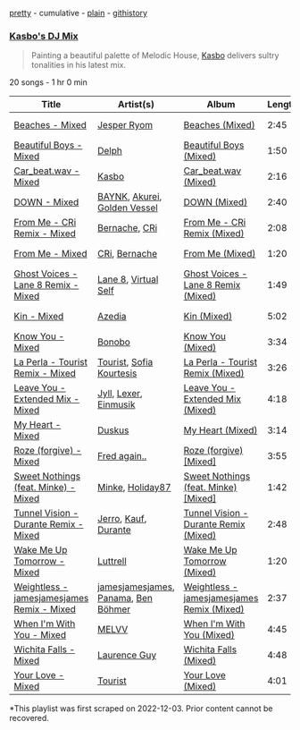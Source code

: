 [pretty](/playlists/pretty/37i9dQZF1DX02ZZgizQgwX.md) - cumulative - [plain](/playlists/plain/37i9dQZF1DX02ZZgizQgwX) - [githistory](https://github.githistory.xyz/mackorone/spotify-playlist-archive/blob/main/playlists/plain/37i9dQZF1DX02ZZgizQgwX)

### [Kasbo's DJ Mix](https://open.spotify.com/playlist/37i9dQZF1DX02ZZgizQgwX)

> Painting a beautiful palette of Melodic House, <a href="spotify:artist:1ikID9RZZMvkuBGDWrqajq">Kasbo</a> delivers sultry tonalities in his latest mix.

20 songs - 1 hr 0 min

| Title | Artist(s) | Album | Length | Added | Removed |
|---|---|---|---|---|---|
| [Beaches \- Mixed](https://open.spotify.com/track/0NXH7CQnNVGriN1oF4PYMq) | [Jesper Ryom](https://open.spotify.com/artist/6QAXPFWafsrhltnhogrQ1P) | [Beaches \(Mixed\)](https://open.spotify.com/album/6cq2cHSswdz0MXX5EWykyU) | 2:45 | 2022-11-30 |  |
| [Beautiful Boys \- Mixed](https://open.spotify.com/track/0FGM4D7OkjnHhp6njlUZ4k) | [Delph](https://open.spotify.com/artist/0Rs8r7QtnfbfaAm2AQ3ugE) | [Beautiful Boys \(Mixed\)](https://open.spotify.com/album/1hFCBdUlsviBh6xoeuwbQX) | 1:50 | 2022-11-30 |  |
| [Car\_beat.wav \- Mixed](https://open.spotify.com/track/1IyVyIbj1AfPABuROz7RnU) | [Kasbo](https://open.spotify.com/artist/1ikID9RZZMvkuBGDWrqajq) | [Car\_beat.wav \(Mixed\)](https://open.spotify.com/album/2FAWAFTegtrVCEMz2HdLUc) | 2:16 | 2022-11-30 |  |
| [DOWN \- Mixed](https://open.spotify.com/track/087dohxBQg0cOwuyhEp3wY) | [BAYNK](https://open.spotify.com/artist/28yVvEvA2lT3K5RNIhV1Dj), [Akurei](https://open.spotify.com/artist/63H0n4HapCWFaX42LIfY37), [Golden Vessel](https://open.spotify.com/artist/6bJCrLZcvsBMzve04BmgwS) | [DOWN \(Mixed\)](https://open.spotify.com/album/231qzX5tCldW8GMg7FNCIC) | 2:40 | 2022-11-30 |  |
| [From Me \- CRi Remix \- Mixed](https://open.spotify.com/track/2wqUWOWTI9oD6PYnwKgUzN) | [Bernache](https://open.spotify.com/artist/3hK7zrlyCSC3oKnpVL6g5L), [CRi](https://open.spotify.com/artist/3NaMuUYTIGm6CC3YqTuTvi) | [From Me \- CRi Remix \(Mixed\)](https://open.spotify.com/album/5h2HllXinVFPaIGBpfsmcg) | 2:08 | 2022-11-30 |  |
| [From Me \- Mixed](https://open.spotify.com/track/7kRVGFyq8Z89KV0L3qWTee) | [CRi](https://open.spotify.com/artist/3NaMuUYTIGm6CC3YqTuTvi), [Bernache](https://open.spotify.com/artist/3hK7zrlyCSC3oKnpVL6g5L) | [From Me \(Mixed\)](https://open.spotify.com/album/6hI4YEKsgBHo0gCsAUddj8) | 1:20 | 2022-11-30 |  |
| [Ghost Voices \- Lane 8 Remix \- Mixed](https://open.spotify.com/track/6vOpBgK6qf3Iwx4Fff9uPA) | [Lane 8](https://open.spotify.com/artist/27gtK7m9vYwCyJ04zz0kIb), [Virtual Self](https://open.spotify.com/artist/0F52YLV7uWqaJfMMDgG737) | [Ghost Voices \- Lane 8 Remix \(Mixed\)](https://open.spotify.com/album/6FORs5V3pxhuy1nucyRzyC) | 1:49 | 2022-11-30 |  |
| [Kin \- Mixed](https://open.spotify.com/track/6xZYbjUsDJ6N5GZFeCN4qX) | [Azedia](https://open.spotify.com/artist/19YDv4gY8HMpdJgABGIVJn) | [Kin \(Mixed\)](https://open.spotify.com/album/3LbJBu1L1aPXShx5V6x1N6) | 5:02 | 2022-11-30 |  |
| [Know You \- Mixed](https://open.spotify.com/track/5yXZs7elsw9z9jC0ltpwb3) | [Bonobo](https://open.spotify.com/artist/0cmWgDlu9CwTgxPhf403hb) | [Know You \(Mixed\)](https://open.spotify.com/album/6wgnyZ9yyhqxZvQ0iHXptN) | 3:34 | 2022-11-30 |  |
| [La Perla \- Tourist Remix \- Mixed](https://open.spotify.com/track/7JiaWKVWDFXuGH0KIm9cEJ) | [Tourist](https://open.spotify.com/artist/2ABBMkcUeM9hdpimo86mo6), [Sofia Kourtesis](https://open.spotify.com/artist/7wXTWO45lqpUejDkike0Gf) | [La Perla \- Tourist Remix \(Mixed\)](https://open.spotify.com/album/2e3P4YLc6eZp09OMzHX2BU) | 3:26 | 2022-11-30 |  |
| [Leave You \- Extended Mix \- Mixed](https://open.spotify.com/track/2ChWRbxz8DYLL8tm2RrARD) | [Jyll](https://open.spotify.com/artist/255QhVPytbdcbgCbHJ5rNe), [Lexer](https://open.spotify.com/artist/2vDXLZ9mI3CdTPPIzFUKlY), [Einmusik](https://open.spotify.com/artist/1LXTXZjheh25pXMEUT9iC1) | [Leave You \- Extended Mix \(Mixed\)](https://open.spotify.com/album/2zABpzJW34znAo4FV3Sbf8) | 4:18 | 2022-11-30 |  |
| [My Heart \- Mixed](https://open.spotify.com/track/2Zq75vB8loyxvZ0LmtG9cX) | [Duskus](https://open.spotify.com/artist/59MDSNIYoOY0WRYuodzJPD) | [My Heart \(Mixed\)](https://open.spotify.com/album/0cTUi6Tz2EaYa2i4XQM4Md) | 3:14 | 2022-11-30 |  |
| [Roze \(forgive\) \- Mixed](https://open.spotify.com/track/6N1Fd1b7HuSBLxmAs1rWpC) | [Fred again..](https://open.spotify.com/artist/4oLeXFyACqeem2VImYeBFe) | [Roze \(forgive\) \[Mixed\]](https://open.spotify.com/album/5ACQIsEK6MSTgyKRra7RdE) | 3:55 | 2022-11-30 |  |
| [Sweet Nothings \(feat\. Minke\) \- Mixed](https://open.spotify.com/track/474OvyyVz4UxXxy6Uo5beR) | [Minke](https://open.spotify.com/artist/4fTWIwXX49PpfrhxBHfkkw), [Holiday87](https://open.spotify.com/artist/6J1tQCbBjDrdDqBYptHqX3) | [Sweet Nothings \(feat\. Minke\) \[Mixed\]](https://open.spotify.com/album/5loE5S3xTf7EL1ILiyfBLJ) | 1:42 | 2022-11-30 |  |
| [Tunnel Vision \- Durante Remix \- Mixed](https://open.spotify.com/track/6acIP1gKAw8HJvM6o6RyjO) | [Jerro](https://open.spotify.com/artist/1WHFu22zN1C6F11Z1rt12K), [Kauf](https://open.spotify.com/artist/4T7v6mIRvUB3AEORZRzWUy), [Durante](https://open.spotify.com/artist/1BqIPGrEhdjdLFpUzce2dh) | [Tunnel Vision \- Durante Remix \(Mixed\)](https://open.spotify.com/album/6YGmgbbUBuyLvK0L1QST7k) | 2:48 | 2022-11-30 |  |
| [Wake Me Up Tomorrow \- Mixed](https://open.spotify.com/track/0Opck0NWiMpvbKi4mp9MhW) | [Luttrell](https://open.spotify.com/artist/4EOyJnoiiOJ4vuNhSBArB2) | [Wake Me Up Tomorrow \(Mixed\)](https://open.spotify.com/album/1p7bVf3xidlYnuF98VdVti) | 1:20 | 2022-11-30 |  |
| [Weightless \- jamesjamesjames Remix \- Mixed](https://open.spotify.com/track/5qek3GJhVlHu3GuCuscpLn) | [jamesjamesjames](https://open.spotify.com/artist/0DqR5aQYPz1s2M3YbycLMJ), [Panama](https://open.spotify.com/artist/3W9UldYu0xJcaOAw2SUTDI), [Ben Böhmer](https://open.spotify.com/artist/5tDjiBYUsTqzd0RkTZxK7u) | [Weightless \- jamesjamesjames Remix \(Mixed\)](https://open.spotify.com/album/71TopjoMbsh6OZHjBMiblt) | 2:37 | 2022-11-30 |  |
| [When I'm With You \- Mixed](https://open.spotify.com/track/1xazrX7SO3z4n4eoNJU2Fl) | [MELVV](https://open.spotify.com/artist/7cae9Fkz2R1NDHWtdnaE8d) | [When I'm With You \(Mixed\)](https://open.spotify.com/album/0nkTOte5vZrRjB3K90gwoY) | 4:45 | 2022-11-30 |  |
| [Wichita Falls \- Mixed](https://open.spotify.com/track/54rAnYw1RuQzjBjF4L8R9N) | [Laurence Guy](https://open.spotify.com/artist/1PTEiCpkzNkLNgMi1LL8JR) | [Wichita Falls \(Mixed\)](https://open.spotify.com/album/2Ug0klcagNiVtfW94fdD86) | 4:48 | 2022-11-30 |  |
| [Your Love \- Mixed](https://open.spotify.com/track/3HrARd6kbrHLNGWppKWOhH) | [Tourist](https://open.spotify.com/artist/2ABBMkcUeM9hdpimo86mo6) | [Your Love \(Mixed\)](https://open.spotify.com/album/5N198IbFOFZ6MQJmkyGVfx) | 4:01 | 2022-11-30 |  |

\*This playlist was first scraped on 2022-12-03. Prior content cannot be recovered.
